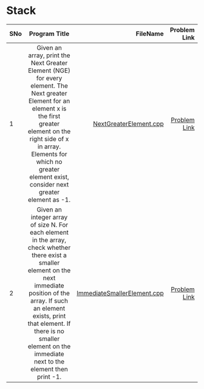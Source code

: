 # Stack
| SNo        | Program Title           | FileName  | Problem Link  |
| ------------- |:-------------:| -----:| -----:|
| 1     | Given an array, print the Next Greater Element (NGE) for every element. The Next greater Element for an element x is the first greater element on the right side of x in array. Elements for which no greater element exist, consider next greater element as -1. | [NextGreaterElement.cpp](https://github.com/AbhishekSinghMaverick/Stack/blob/master/NextGreaterElement.cpp) |[Problem Link](https://practice.geeksforgeeks.org/problems/next-larger-element/0)|
| 2     | Given an integer array of size N. For each element in the array, check whether there exist a smaller element on the next immediate position of the array. If such an element exists, print that element. If there is no smaller element on the immediate next to the element then print -1. | [ImmediateSmallerElement.cpp](https://github.com/AbhishekSinghMaverick/Stack/blob/master/NextGreaterElement.cpp) |[Problem Link](https://practice.geeksforgeeks.org/problems/immediate-smaller-element/0)|
